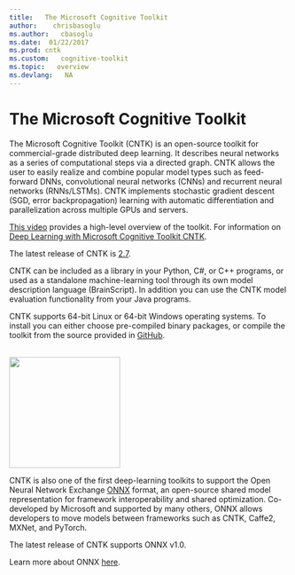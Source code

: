 ```yaml
---
title:   The Microsoft Cognitive Toolkit
author:    chrisbasoglu
ms.author:   cbasoglu
ms.date:  01/22/2017
ms.prod: cntk
ms.custom:   cognitive-toolkit
ms.topic:   overview
ms.devlang:   NA
---
```


# The Microsoft Cognitive Toolkit

The Microsoft Cognitive Toolkit (CNTK) is an open-source toolkit for commercial-grade distributed deep learning. It describes neural networks as a series of computational steps via a directed graph. CNTK allows the user to easily realize and combine popular model types such as feed-forward DNNs, convolutional neural networks (CNNs) and recurrent neural networks (RNNs/LSTMs). CNTK implements stochastic gradient descent (SGD, error backpropagation) learning with automatic differentiation and parallelization across multiple GPUs and servers.

[This video](https://youtu.be/9gDDO5ldT-4) provides a high-level overview of the toolkit. For information on [Deep Learning with Microsoft Cognitive Toolkit CNTK](https://techcommunity.microsoft.com/t5/educator-developer-blog/deep-learning-with-microsoft-cognitive-toolkit-cntk/ba-p/378280).

The latest release of CNTK is [2.7](./ReleaseNotes/CNTK_2_7_Release_Notes.md).

CNTK can be included as a library in your Python, C#, or C++ programs, or used as a standalone machine-learning tool through its own model description language (BrainScript). In addition you can use the CNTK model evaluation functionality from your Java programs.

CNTK supports 64-bit Linux or 64-bit Windows operating systems. To install you can either choose pre-compiled binary packages, or compile the toolkit from the source provided in [GitHub](https://github.com/Microsoft/CNTK).

<br/>
<img src="./pictures/ONNX_logo_main.png" width="200">

CNTK is also one of the first deep-learning toolkits to support the Open Neural Network Exchange [ONNX](https://onnx.ai) format, an open-source shared model representation for framework interoperability and shared optimization. Co-developed by Microsoft and supported by many others, ONNX allows developers to move models between frameworks such as CNTK, Caffe2, MXNet, and PyTorch.


The latest release of CNTK supports ONNX v1.0.

Learn more about ONNX [here](https://github.com/onnx/onnx).

